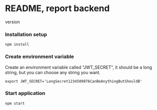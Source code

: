 # README, report backend
version 

### Installation setup
```
npm install
```

### Create environment variable

Create an environment variable called "JWT_SECRET", it should be a long string, but you can choose any string you want.

```
export JWT_SECRET='LongSecret1234509876CanBeAnythingButShouldB'
```

### Start application

```
npm start
```
